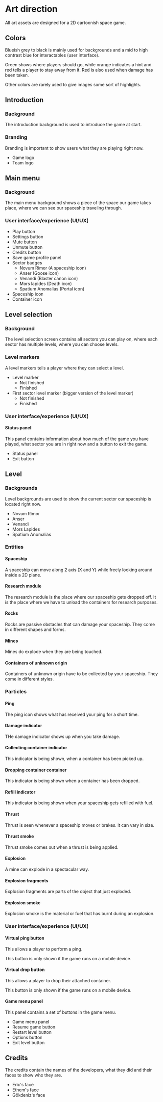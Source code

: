 # Art direction

All art assets are designed for a 2D cartoonish space game.

## Colors

Blueish grey to black is mainly used for backgrounds and a mid to high contrast blue for interactables (user interface).

Green shows where players should go, while orange indicates a hint and red tells a player to stay away from it. Red is also used when damage has been taken.

Other colors are rarely used to give images some sort of highlights.

## Introduction

### Background

The introduction background is used to introduce the game at start.

### Branding

Branding is important to show users what they are playing right now.

- Game logo
- Team logo

## Main menu

### Background

The main menu background shows a piece of the space our game takes place, where we can see our spaceship traveling through.

### User interface/experience (UI/UX)

- Play button
- Settings button
- Mute button
- Unmute button
- Credits button
- Save game profile panel
- Sector badges
  - Novum Rimor (A spaceship icon)
  - Anser (Goose icon)
  - Venandi (Blaster canon icon)
  - Mors lapides (Death icon)
  - Spatium Anomalias (Portal icon)
- Spaceship icon
- Container icon

## Level selection

### Background

The level selection screen contains all sectors you can play on, where each sector has multiple levels, where you can choose levels.

### Level markers

A level markers tells a player where they can select a level.

- Level marker
  - Not finished
  - Finished
- First sector level marker (bigger version of the level marker)
  - Not finished
  - Finished

### User interface/experience (UI/UX)

#### Status panel

This panel contains information about how much of the game you have played, what sector you are in right now and a button to exit the game.

- Status panel
- Exit button

## Level

### Backgrounds

Level backgrounds are used to show the current sector our spaceship is located right now.

- Novum Rimor
- Anser
- Venandi
- Mors Lapides
- Spatium Anomalias

### Entities

#### Spaceship

A spaceship can move along 2 axis (X and Y) while freely looking around inside a 2D plane.

#### Research module

The research module is the place where our spaceship gets dropped off. It is the place where we have to unload the containers for research purposes.

#### Rocks

Rocks are passive obstacles that can damage your spaceship. They come in different shapes and forms.

#### Mines

Mines do explode when they are being touched.

#### Containers of unknown origin

Containers of unknown origin have to be collected by your spaceship. They come in different styles.

### Particles

#### Ping

The ping icon shows what has received your ping for a short time.

#### Damage indicator

THe damage indicator shows up when you take damage.

#### Collecting container indicator

This indicator is being shown, when a container has been picked up.

#### Dropping container container

This indicator is being shown when a container has been dropped.

#### Refill indicator

This indicator is being shown when your spaceship gets refilled with fuel.

#### Thrust

Thrust is seen whenever a spaceship moves or brakes. It can vary in size.

#### Thrust smoke

Thrust smoke comes out when a thrust is being applied.

#### Explosion

A mine can explode in a spectacular way.

#### Explosion fragments

Explosion fragments are parts of the object that just exploded.

#### Explosion smoke

Explosion smoke is the material or fuel that has burnt during an explosion.

### User interface/experience (UI/UX)

#### Virtual ping button

This allows a player to perform a ping.

This button is only shown if the game runs on a mobile device.

#### Virtual drop button

This allows a player to drop their attached container.

This button is only shown if the game runs on a mobile device.

#### Game menu panel

This panel contains a set of buttons in the game menu.

- Game menu panel
- Resume game button
- Restart level button
- Options button
- Exit level button

## Credits

The credits contain the names of the developers, what they did and their faces to show who they are.

- Eric's face
- Ethem's face
- Gökdeniz's face
